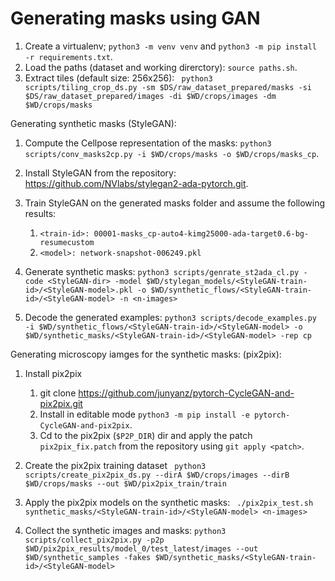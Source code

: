 Generating masks using GAN
===
1. Create a virtualenv; `python3 -m venv venv` and `python3 -m pip install -r requirements.txt`.
1. Load the paths (dataset and working direrctory): `source paths.sh`.
1. Extract tiles (default size: 256x256): ```
python3 scripts/tiling_crop_ds.py
-sm $DS/raw_dataset_prepared/masks
-si $DS/raw_dataset_prepared/images
-di $WD/crops/images
-dm $WD/crops/masks```

Generating synthetic masks (StyleGAN):

1. Compute the Cellpose representation of the masks: `python3 scripts/conv_masks2cp.py -i $WD/crops/masks -o $WD/crops/masks_cp`.
1. Install StyleGAN from the repository: https://github.com/NVlabs/stylegan2-ada-pytorch.git.
1. Train StyleGAN on the generated masks folder and assume the following results:
    1. `<train-id>: 00001-masks_cp-auto4-kimg25000-ada-target0.6-bg-resumecustom`
    1. `<model>: network-snapshot-006249.pkl`
1. Generate synthetic masks: ```python3 scripts/genrate_st2ada_cl.py
-code <StyleGAN-dir>
-model $WD/stylegan_models/<StyleGAN-train-id>/<StyleGAN-model>.pkl
-o $WD/synthetic_flows/<StyleGAN-train-id>/<StyleGAN-model>
-n <n-images>```

1. Decode the generated examples: ```python3 scripts/decode_examples.py
-i $WD/synthetic_flows/<StyleGAN-train-id>/<StyleGAN-model>
-o $WD/synthetic_masks/<StyleGAN-train-id>/<StyleGAN-model>
-rep cp```

Generating microscopy iamges for the synthetic masks: (pix2pix):
1. Install pix2pix
    1. git clone https://github.com/junyanz/pytorch-CycleGAN-and-pix2pix.git 
    2. Install in editable mode `python3 -m pip install -e pytorch-CycleGAN-and-pix2pix`. 
    3. Cd to the pix2pix (`$P2P_DIR`) dir and apply the patch `pix2pix_fix.patch` from the repository using `git apply <patch>`.

1. Create the pix2pix training dataset ```
python3 scripts/create_pix2pix_ds.py
--dirA $WD/crops/images
--dirB $WD/crops/masks
--out $WD/pix2pix_train/train```

1. Apply the pix2pix models on the synthetic masks: ```
./pix2pix_test.sh synthetic_masks/<StyleGAN-train-id>/<StyleGAN-model> <n-images>```

2. Collect the synthetic images and masks: ```python3 scripts/collect_pix2pix.py
-p2p $WD/pix2pix_results/model_0/test_latest/images
--out $WD/synthetic_samples
-fakes $WD/synthetic_masks/<StyleGAN-train-id>/<StyleGAN-model>```